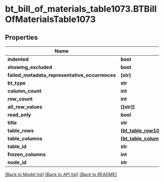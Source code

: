 # bt_bill_of_materials_table1073.BTBillOfMaterialsTable1073

## Properties
Name | Type | Description | Notes
------------ | ------------- | ------------- | -------------
**indented** | **bool** |  | [optional] 
**showing_excluded** | **bool** |  | [optional] 
**failed_metadata_representative_occurrences** | **[str]** |  | [optional] 
**bt_type** | **str** |  | [optional] 
**column_count** | **int** |  | [optional] 
**row_count** | **int** |  | [optional] 
**all_row_values** | **[[str]]** |  | [optional] 
**read_only** | **bool** |  | [optional] 
**title** | **str** |  | [optional] 
**table_rows** | [**[bt_table_row1054.BTTableRow1054]**](BTTableRow1054.md) |  | [optional] 
**table_columns** | [**[bt_table_column_info1222.BTTableColumnInfo1222]**](BTTableColumnInfo1222.md) |  | [optional] 
**table_id** | **str** |  | [optional] 
**frozen_columns** | **int** |  | [optional] 
**node_id** | **str** |  | [optional] 

[[Back to Model list]](../README.md#documentation-for-models) [[Back to API list]](../README.md#documentation-for-api-endpoints) [[Back to README]](../README.md)


